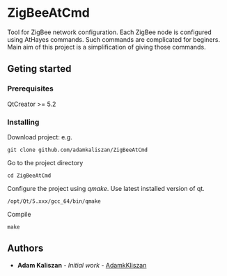# ZigBeeAtCmd
Tool for ZigBee network configuration. 
Each ZigBee node is configured using AtHayes commands. 
Such commands are complicated for beginers. 
Main aim of this project is a simplification of giving those commands.

## Geting started


### Prerequisites

QtCreator >= 5.2

### Installing

Download project: e.g.
```
git clone github.com/adamkaliszan/ZigBeeAtCmd
```
Go to the project directory
```
cd ZigBeeAtCmd
```
Configure the project using _qmake_. Use latest installed version of qt.

```
/opt/Qt/5.xxx/gcc_64/bin/qmake

```
Compile
```
make
```

## Authors

* **Adam Kaliszan** - *Initial work* - [AdamkKliszan](https://github.com/adamkaliszan)

